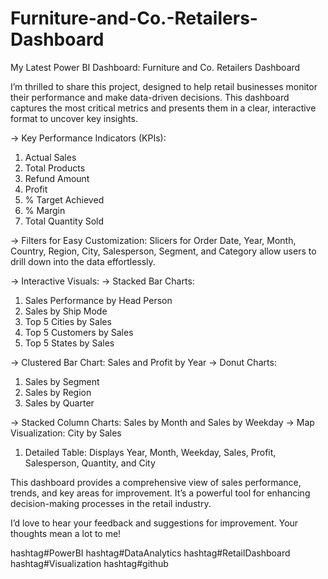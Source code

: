 # Furniture-and-Co.-Retailers-Dashboard

My Latest Power BI Dashboard: Furniture and Co. Retailers Dashboard

I’m thrilled to share this project, designed to help retail businesses monitor their performance and make data-driven decisions. This dashboard captures the most critical metrics and presents them in a clear, interactive format to uncover key insights.

-> Key Performance Indicators (KPIs):
1. Actual Sales
2. Total Products
3. Refund Amount
4. Profit
5. % Target Achieved
6. % Margin
7. Total Quantity Sold

-> Filters for Easy Customization:
Slicers for Order Date, Year, Month, Country, Region, City, Salesperson, Segment, and Category allow users to drill down into the data effortlessly.

-> Interactive Visuals:
-> Stacked Bar Charts:
1. Sales Performance by Head Person
2. Sales by Ship Mode
3. Top 5 Cities by Sales
4. Top 5 Customers by Sales
5. Top 5 States by Sales

-> Clustered Bar Chart: Sales and Profit by Year
-> Donut Charts:
1. Sales by Segment
2. Sales by Region
3. Sales by Quarter

-> Stacked Column Charts: Sales by Month and Sales by Weekday
-> Map Visualization: City by Sales
1. Detailed Table: Displays Year, Month, Weekday, Sales, Profit, Salesperson, Quantity, and City

This dashboard provides a comprehensive view of sales performance, trends, and key areas for improvement. It’s a powerful tool for enhancing decision-making processes in the retail industry.

I’d love to hear your feedback and suggestions for improvement. Your thoughts mean a lot to me!

hashtag#PowerBI hashtag#DataAnalytics hashtag#RetailDashboard hashtag#Visualization hashtag#github
